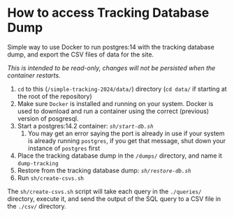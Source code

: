 # How to access Tracking Database Dump

Simple way to use Docker to run postgres:14 with the tracking 
database dump, and export the CSV files of data for the site.

_This is intended to be read-only, changes will not be 
persisted when the container restarts._


1. `cd` to this (`/simple-tracking-2024/data/`) directory 
    (`cd data/` if starting at the root of the repository)
1. Make sure `Docker` is installed and running on your system.
    Docker is used to download and run a container using the
    correct (previous) version of posgresql.
1. Start a postgres:14.2 container: *`sh/start-db.sh`*
    1. You may get an error saying the port is already in use 
        if your system is already running `postgres`, if you 
        get that message, shut down your instance of 
        `postgres` first
1. Place the tracking database dump in the `/dumps/` directory,
    and name it `dump-tracking`
1. Restore from the tracking database dump: *`sh/restore-db.sh`*
1. Run `sh/create-csvs.sh`

The `sh/create-csvs.sh` script will take each query in the 
`./queries/` directory, execute it, and send the output of
the SQL query to a CSV file in the `./csv/` directory.

